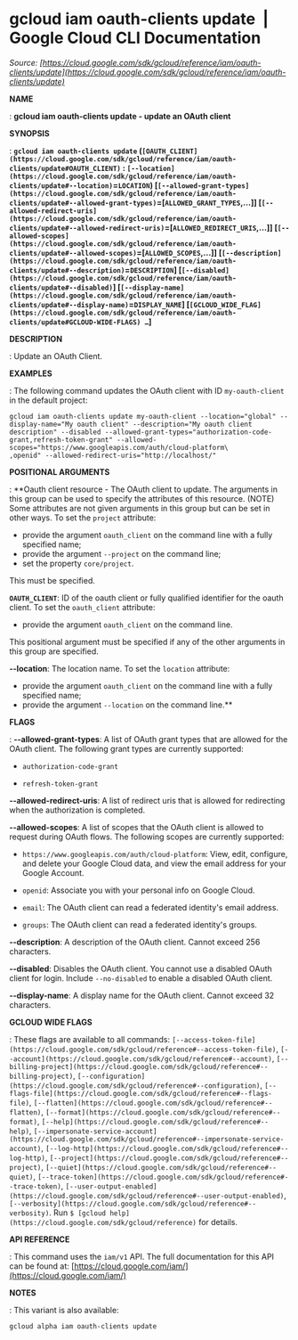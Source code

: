 # gcloud iam oauth-clients update  |  Google Cloud CLI Documentation

*Source: [https://cloud.google.com/sdk/gcloud/reference/iam/oauth-clients/update](https://cloud.google.com/sdk/gcloud/reference/iam/oauth-clients/update)*

**NAME**

: **gcloud iam oauth-clients update - update an OAuth client**

**SYNOPSIS**

: **`gcloud iam oauth-clients update` (`[OAUTH_CLIENT](https://cloud.google.com/sdk/gcloud/reference/iam/oauth-clients/update#OAUTH_CLIENT)` : `[--location](https://cloud.google.com/sdk/gcloud/reference/iam/oauth-clients/update#--location)`=`LOCATION`) [`[--allowed-grant-types](https://cloud.google.com/sdk/gcloud/reference/iam/oauth-clients/update#--allowed-grant-types)`=[`ALLOWED_GRANT_TYPES`,…]] [`[--allowed-redirect-uris](https://cloud.google.com/sdk/gcloud/reference/iam/oauth-clients/update#--allowed-redirect-uris)`=[`ALLOWED_REDIRECT_URIS`,…]] [`[--allowed-scopes](https://cloud.google.com/sdk/gcloud/reference/iam/oauth-clients/update#--allowed-scopes)`=[`ALLOWED_SCOPES`,…]] [`[--description](https://cloud.google.com/sdk/gcloud/reference/iam/oauth-clients/update#--description)`=`DESCRIPTION`] [`[--disabled](https://cloud.google.com/sdk/gcloud/reference/iam/oauth-clients/update#--disabled)`] [`[--display-name](https://cloud.google.com/sdk/gcloud/reference/iam/oauth-clients/update#--display-name)`=`DISPLAY_NAME`] [`[GCLOUD_WIDE_FLAG](https://cloud.google.com/sdk/gcloud/reference/iam/oauth-clients/update#GCLOUD-WIDE-FLAGS) …`]**

**DESCRIPTION**

: Update an OAuth Client.

**EXAMPLES**

: The following command updates the OAuth client with ID
``my-oauth-client`` in the default project:

```
gcloud iam oauth-clients update my-oauth-client --location="global" --display-name="My oauth client" --description="My oauth client description" --disabled --allowed-grant-types="authorization-code-grant,refresh-token-grant" --allowed-scopes="https://www.googleapis.com/auth/cloud-platform\
,openid" --allowed-redirect-uris="http://localhost/"
```

**POSITIONAL ARGUMENTS**

: **Oauth client resource - The OAuth client to update. The arguments in this group
can be used to specify the attributes of this resource. (NOTE) Some attributes
are not given arguments in this group but can be set in other ways.
To set the `project` attribute:

- provide the argument `oauth_client` on the command line with a fully
specified name;
- provide the argument `--project` on the command line;
- set the property `core/project`.

This must be specified.

**`OAUTH_CLIENT`**:
ID of the oauth client or fully qualified identifier for the oauth client.
To set the `oauth_client` attribute:

- provide the argument `oauth_client` on the command line.

This positional argument must be specified if any of the other arguments in this
group are specified.

**--location**:
The location name.
To set the `location` attribute:

- provide the argument `oauth_client` on the command line with a fully
specified name;
- provide the argument `--location` on the command line.**

**FLAGS**

: **--allowed-grant-types**:
A list of OAuth grant types that are allowed for the OAuth client.
The following grant types are currently supported:

- `authorization-code-grant`

- `refresh-token-grant`

**--allowed-redirect-uris**:
A list of redirect uris that is allowed for redirecting when the authorization
is completed.

**--allowed-scopes**:
A list of scopes that the OAuth client is allowed to request during OAuth flows.
The following scopes are currently supported:

- `https://www.googleapis.com/auth/cloud-platform`: View, edit,
configure, and delete your Google Cloud data, and view the email address for
your Google Account.

- `openid`: Associate you with your personal info on Google Cloud.

- `email`: The OAuth client can read a federated identity's email
address.

- `groups`: The OAuth client can read a federated identity's groups.

**--description**:
A description of the OAuth client. Cannot exceed 256 characters.

**--disabled**:
Disables the OAuth client. You cannot use a disabled OAuth client for login.
Include `--no-disabled` to enable a disabled OAuth client.

**--display-name**:
A display name for the OAuth client. Cannot exceed 32 characters.

**GCLOUD WIDE FLAGS**

: These flags are available to all commands: `[--access-token-file](https://cloud.google.com/sdk/gcloud/reference#--access-token-file)`,
`[--account](https://cloud.google.com/sdk/gcloud/reference#--account)`, `[--billing-project](https://cloud.google.com/sdk/gcloud/reference#--billing-project)`,
`[--configuration](https://cloud.google.com/sdk/gcloud/reference#--configuration)`,
`[--flags-file](https://cloud.google.com/sdk/gcloud/reference#--flags-file)`,
`[--flatten](https://cloud.google.com/sdk/gcloud/reference#--flatten)`, `[--format](https://cloud.google.com/sdk/gcloud/reference#--format)`, `[--help](https://cloud.google.com/sdk/gcloud/reference#--help)`, `[--impersonate-service-account](https://cloud.google.com/sdk/gcloud/reference#--impersonate-service-account)`,
`[--log-http](https://cloud.google.com/sdk/gcloud/reference#--log-http)`,
`[--project](https://cloud.google.com/sdk/gcloud/reference#--project)`, `[--quiet](https://cloud.google.com/sdk/gcloud/reference#--quiet)`, `[--trace-token](https://cloud.google.com/sdk/gcloud/reference#--trace-token)`, `[--user-output-enabled](https://cloud.google.com/sdk/gcloud/reference#--user-output-enabled)`,
`[--verbosity](https://cloud.google.com/sdk/gcloud/reference#--verbosity)`.
Run `$ [gcloud help](https://cloud.google.com/sdk/gcloud/reference)` for details.

**API REFERENCE**

: This command uses the `iam/v1` API. The full documentation for this
API can be found at: [https://cloud.google.com/iam/](https://cloud.google.com/iam/)

**NOTES**

: This variant is also available:

```
gcloud alpha iam oauth-clients update
```